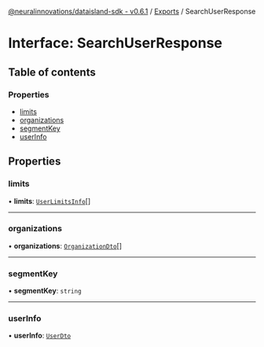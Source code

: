 [@neuralinnovations/dataisland-sdk - v0.6.1](../../README.md) / [Exports](../modules.md) / SearchUserResponse

# Interface: SearchUserResponse

## Table of contents

### Properties

- [limits](SearchUserResponse.md#limits)
- [organizations](SearchUserResponse.md#organizations)
- [segmentKey](SearchUserResponse.md#segmentkey)
- [userInfo](SearchUserResponse.md#userinfo)

## Properties

### limits

• **limits**: [`UserLimitsInfo`](UserLimitsInfo.md)[]

___

### organizations

• **organizations**: [`OrganizationDto`](OrganizationDto.md)[]

___

### segmentKey

• **segmentKey**: `string`

___

### userInfo

• **userInfo**: [`UserDto`](UserDto.md)
